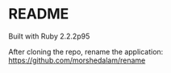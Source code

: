 # README

Built with Ruby 2.2.2p95

After cloning the repo, rename the application: https://github.com/morshedalam/rename

